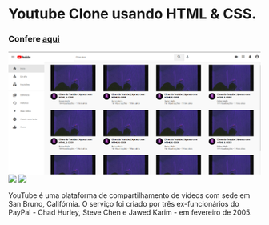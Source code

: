 <h1 align="left">Youtube Clone usando HTML & CSS.</h1>
   
<h3 align="left">Confere <a href="https://devrailan.github.io/Youtube-Clone/">aqui</a></h3>   
<img align="center" src="Captura de tela 2022-09-29 145531.png">
<div inline:block>
    <img src="https://img.shields.io/badge/html5-%23E34F26.svg?style=for-the-badge&logo=html5&logoColor=white" />
    <img src="https://img.shields.io/badge/css3-%231572B6.svg?style=for-the-badge&logo=css3&logoColor=white" />
</div>

<p align="left">YouTube é uma plataforma de compartilhamento
de vídeos com sede em San Bruno, Califórnia. O serviço foi
criado por três ex-funcionários do PayPal - Chad Hurley,
Steve Chen e Jawed Karim - em fevereiro de 2005.</p>
